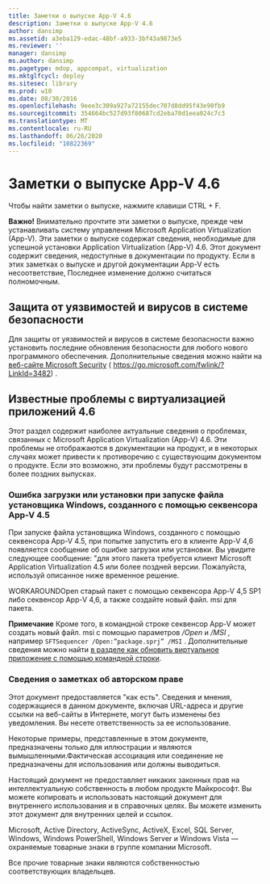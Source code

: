 ```yaml
---
title: Заметки о выпуске App-V 4.6
description: Заметки о выпуске App-V 4.6
author: dansimp
ms.assetid: a3eba129-edac-48bf-a933-3bf43a9873e5
ms.reviewer: ''
manager: dansimp
ms.author: dansimp
ms.pagetype: mdop, appcompat, virtualization
ms.mktglfcycl: deploy
ms.sitesec: library
ms.prod: w10
ms.date: 08/30/2016
ms.openlocfilehash: 9eee3c309a927a72155dec707d8dd95f43e90fb9
ms.sourcegitcommit: 354664bc527d93f80687cd2eba70d1eea024c7c3
ms.translationtype: MT
ms.contentlocale: ru-RU
ms.lasthandoff: 06/26/2020
ms.locfileid: "10822369"
---
```

# Заметки о выпуске App-V 4.6


Чтобы найти заметки о выпуске, нажмите клавиши CTRL + F.

**Важно!**  Внимательно прочтите эти заметки о выпуске, прежде чем устанавливать систему управления Microsoft Application Virtualization (App-V). Эти заметки о выпуске содержат сведения, необходимые для успешной установки Application Virtualization (App-V) 4.6. Этот документ содержит сведения, недоступные в документации по продукту. Если в этих заметках о выпуске и другой документации App-V есть несоответствие, Последнее изменение должно считаться полномочным.

 

## Защита от уязвимостей и вирусов в системе безопасности


Для защиты от уязвимостей и вирусов в системе безопасности важно установить последние обновления безопасности для любого нового программного обеспечения. Дополнительные сведения можно найти на [веб-сайте Microsoft Security](https://go.microsoft.com/fwlink/?LinkId=3482) ( https://go.microsoft.com/fwlink/?LinkId=3482) .

## Известные проблемы с виртуализацией приложений 4.6


Этот раздел содержит наиболее актуальные сведения о проблемах, связанных с Microsoft Application Virtualization (App-V) 4.6. Эти проблемы не отображаются в документации на продукт, и в некоторых случаях может привести к противоречию с существующим документом о продукте. Если это возможно, эти проблемы будут рассмотрены в более поздних выпусках.

### Ошибка загрузки или установки при запуске файла установщика Windows, созданного с помощью секвенсора App-V 4.5

При запуске файла установщика Windows, созданного с помощью секвенсора App-V 4.5, при попытке запустить его в клиенте App-V 4,6 появляется сообщение об ошибке загрузки или установки. Вы увидите следующее сообщение: "для этого пакета требуется клиент Microsoft Application Virtualization 4.5 или более поздней версии. Пожалуйста, используй описанное ниже временное решение.

WORKAROUNDOpen старый пакет с помощью секвенсора App-V 4,5 SP1 либо секвенсор App-V 4,6, а также создайте новый файл. msi для пакета.

**Примечание**  Кроме того, в командной строке секвенсор App-V может создать новый файл. msi с помощью параметров */Open* и */MSI* , например `SFTSequencer /Open:”package.sprj” /MSI` . Дополнительные сведения можно найти [в разделе как обновить виртуальное приложение с помощью командной строки](how-to-upgrade-a-virtual-application-by-using-the-command-line.md).

 

### Сведения о заметках об авторском праве

Этот документ предоставляется "как есть". Сведения и мнения, содержащиеся в данном документе, включая URL-адреса и другие ссылки на веб-сайты в Интернете, могут быть изменены без уведомления. Вы несете ответственность за ее использование.

Некоторые примеры, представленные в этом документе, предназначены только для иллюстрации и являются вымышленными.Фактическая ассоциация или соединение не предназначены для использования или должны выводиться.

Настоящий документ не предоставляет никаких законных прав на интеллектуальную собственность в любом продукте Майкрософт. Вы можете копировать и использовать настоящий документ для внутреннего использования и в справочных целях. Вы можете изменить этот документ для внутренних целей и ссылок.



Microsoft, Active Directory, ActiveSync, ActiveX, Excel, SQL Server, Windows, Windows PowerShell, Windows Server и Windows Vista — охраняемые товарные знаки в группе компании Microsoft.

Все прочие товарные знаки являются собственностью соответствующих владельцев.

 

 






